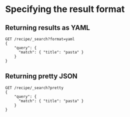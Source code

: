 # Specifying the result format

## Returning results as YAML

```
GET /recipe/_search?format=yaml
{
    "query": {
      "match": { "title": "pasta" }
    }
}
```

## Returning pretty JSON

```
GET /recipe/_search?pretty
{
    "query": {
      "match": { "title": "pasta" }
    }
}
```